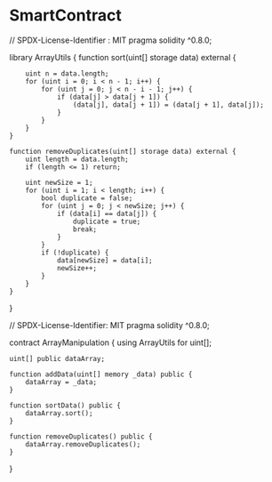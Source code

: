 # SmartContract
// SPDX-License-Identifier : MIT
pragma solidity ^0.8.0;

library ArrayUtils {
    function sort(uint[] storage data) external {
    
        uint n = data.length;
        for (uint i = 0; i < n - 1; i++) {
            for (uint j = 0; j < n - i - 1; j++) {
                if (data[j] > data[j + 1]) {
                    (data[j], data[j + 1]) = (data[j + 1], data[j]);
                }
            }
        }
    }

    function removeDuplicates(uint[] storage data) external {
        uint length = data.length;
        if (length <= 1) return;

        uint newSize = 1;
        for (uint i = 1; i < length; i++) {
            bool duplicate = false;
            for (uint j = 0; j < newSize; j++) {
                if (data[i] == data[j]) {
                    duplicate = true;
                    break;
                }
            }
            if (!duplicate) {
                data[newSize] = data[i];
                newSize++;
            }
        }
    }
}


// SPDX-License-Identifier: MIT
pragma solidity ^0.8.0;


contract ArrayManipulation {
    using ArrayUtils for uint[];

    uint[] public dataArray;

    function addData(uint[] memory _data) public {
        dataArray = _data;
    }

    function sortData() public {
        dataArray.sort();
    }

    function removeDuplicates() public {
        dataArray.removeDuplicates();
    }
}
